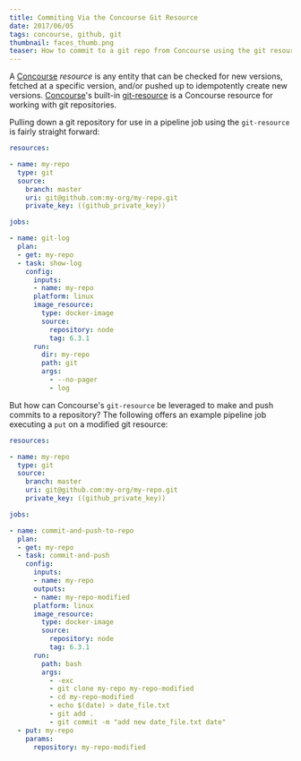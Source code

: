 ```yaml
---
title: Commiting Via the Concourse Git Resource
date: 2017/06/05
tags: concourse, github, git
thumbnail: faces_thumb.png
teaser: How to commit to a git repo from Concourse using the git resource.
---
```


A [Concourse](http://concourse-ci.org) _resource_ is any entity that can be checked for new versions, fetched at a specific version, and/or pushed up to idempotently create new versions. [Concourse](http://concourse-ci.org)'s built-in [git-resource](https://github.com/concourse/git-resource) is a Concourse resource for working with git repositories.

Pulling down a git repository for use in a pipeline job using the `git-resource` is fairly straight forward:

```yaml
resources:

- name: my-repo
  type: git
  source:
    branch: master
    uri: git@github.com:my-org/my-repo.git
    private_key: ((github_private_key))

jobs:

- name: git-log
  plan:
  - get: my-repo
  - task: show-log
    config:
      inputs:
      - name: my-repo
      platform: linux
      image_resource:
        type: docker-image
        source:
          repository: node
          tag: 6.3.1
      run:
        dir: my-repo
        path: git
        args:
          - --no-pager
          - log
```

But how can Concourse's `git-resource` be leveraged to make and push commits to a repository? The following offers an example pipeline job executing a `put` on a modified git resource:

```yaml
resources:

- name: my-repo
  type: git
  source:
    branch: master
    uri: git@github.com:my-org/my-repo.git
    private_key: ((github_private_key))

jobs:

- name: commit-and-push-to-repo
  plan:
  - get: my-repo
  - task: commit-and-push
    config:
      inputs:
      - name: my-repo
      outputs:
      - name: my-repo-modified
      platform: linux
      image_resource:
        type: docker-image
        source:
          repository: node
          tag: 6.3.1
      run:
        path: bash
        args:
          - -exc
          - git clone my-repo my-repo-modified
          - cd my-repo-modified
          - echo $(date) > date_file.txt
          - git add .
          - git commit -m "add new date_file.txt date"
  - put: my-repo
    params:
      repository: my-repo-modified
```
